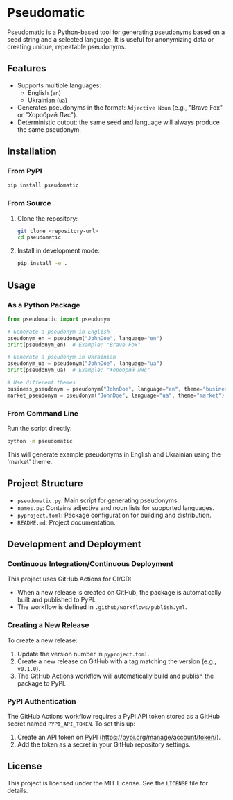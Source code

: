 # Pseudomatic

Pseudomatic is a Python-based tool for generating pseudonyms based on a seed string and a selected language. It is useful for anonymizing data or creating unique, repeatable pseudonyms.

## Features

- Supports multiple languages:
  - English (`en`)
  - Ukrainian (`ua`)
- Generates pseudonyms in the format: `Adjective Noun` (e.g., "Brave Fox" or "Хоробрий Лис").
- Deterministic output: the same seed and language will always produce the same pseudonym.

## Installation

### From PyPI

```bash
pip install pseudomatic
```

### From Source

1. Clone the repository:
   ```bash
   git clone <repository-url>
   cd pseudomatic
   ```

2. Install in development mode:
   ```bash
   pip install -e .
   ```

## Usage

### As a Python Package

```python
from pseudomatic import pseudonym

# Generate a pseudonym in English
pseudonym_en = pseudonym("JohnDoe", language="en")
print(pseudonym_en)  # Example: "Brave Fox"

# Generate a pseudonym in Ukrainian
pseudonym_ua = pseudonym("JohnDoe", language="ua")
print(pseudonym_ua)  # Example: "Хоробрий Лис"

# Use different themes
business_pseudonym = pseudonym("JohnDoe", language="en", theme="business")
market_pseudonym = pseudonym("JohnDoe", language="ua", theme="market")
```

### From Command Line

Run the script directly:
```bash
python -m pseudomatic
```

This will generate example pseudonyms in English and Ukrainian using the 'market' theme.

## Project Structure

- `pseudomatic.py`: Main script for generating pseudonyms.
- `names.py`: Contains adjective and noun lists for supported languages.
- `pyproject.toml`: Package configuration for building and distribution.
- `README.md`: Project documentation.

## Development and Deployment

### Continuous Integration/Continuous Deployment

This project uses GitHub Actions for CI/CD:

- When a new release is created on GitHub, the package is automatically built and published to PyPI.
- The workflow is defined in `.github/workflows/publish.yml`.

### Creating a New Release

To create a new release:

1. Update the version number in `pyproject.toml`.
2. Create a new release on GitHub with a tag matching the version (e.g., `v0.1.0`).
3. The GitHub Actions workflow will automatically build and publish the package to PyPI.

### PyPI Authentication

The GitHub Actions workflow requires a PyPI API token stored as a GitHub secret named `PYPI_API_TOKEN`. To set this up:

1. Create an API token on PyPI (https://pypi.org/manage/account/token/).
2. Add the token as a secret in your GitHub repository settings.

## License

This project is licensed under the MIT License. See the `LICENSE` file for details.
